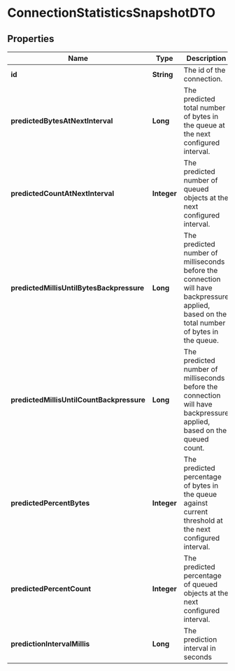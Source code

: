 # ConnectionStatisticsSnapshotDTO

## Properties
Name | Type | Description | Notes
------------ | ------------- | ------------- | -------------
**id** | **String** | The id of the connection. |  [optional]
**predictedBytesAtNextInterval** | **Long** | The predicted total number of bytes in the queue at the next configured interval. |  [optional]
**predictedCountAtNextInterval** | **Integer** | The predicted number of queued objects at the next configured interval. |  [optional]
**predictedMillisUntilBytesBackpressure** | **Long** | The predicted number of milliseconds before the connection will have backpressure applied, based on the total number of bytes in the queue. |  [optional]
**predictedMillisUntilCountBackpressure** | **Long** | The predicted number of milliseconds before the connection will have backpressure applied, based on the queued count. |  [optional]
**predictedPercentBytes** | **Integer** | The predicted percentage of bytes in the queue against current threshold at the next configured interval. |  [optional]
**predictedPercentCount** | **Integer** | The predicted percentage of queued objects at the next configured interval. |  [optional]
**predictionIntervalMillis** | **Long** | The prediction interval in seconds |  [optional]
